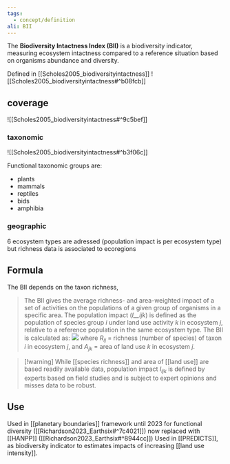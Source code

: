 ```yaml
---
tags:
  - concept/definition
ali: BII
---
```

The **Biodiversity Intactness Index (BII)** is a biodiversity indicator, measuring ecosystem intactness compared to a reference situation based on organisms abundance and diversity.

Defined in [[Scholes2005_biodiversityintactness]]
![[Scholes2005_biodiversityintactness#^b08fcb]]
## coverage
![[Scholes2005_biodiversityintactness#^9c5bef]]
### taxonomic
![[Scholes2005_biodiversityintactness#^b3f06c]]

Functional taxonomic groups are:
- plants
- mammals
- reptiles
- bids
- amphibia
### geographic
6 ecosystem types are adressed (population impact is per ecosystem type) but richness data is associated to ecoregions
## Formula
The BII depends on the taxon richness, 
> The BII gives the average richness- and area-weighted impact of a set of activities on the populations of a given group of organisms in a specific area. The population impact (_I__ijk_) is defined as the population of species group _i_ under land use activity _k_ in ecosystem _j_, relative to a reference population in the same ecosystem type. The BII is calculated as:
> ![](https://media.springernature.com/lw427/springer-static/image/art%3A10.1038%2Fnature03289/MediaObjects/41586_2005_Article_BFnature03289_Equa_HTML.gif)
> where $R_{ij}$ = richness (number of species) of taxon $i$ in ecosystem $j$, and $A_{jk}$ = area of land use $k$ in ecosystem $j$.

>[!warning] While [[species richness]] and area of [[land use]] are based readily available data, population impact $I_{ijk}$ is defined by experts based on field studies and is subject to expert opinions and misses data to be robust.
## Use
Used in [[planetary boundaries]] framework until 2023 for functional diversity ([[Richardson2023_Earthsix#^7c4021]]) now replaced with [[HANPP]] ([[Richardson2023_Earthsix#^8944cc]])
Used in [[PREDICTS]], as biodiversity indicator to estimates impacts of increasing [[land use intensity]].